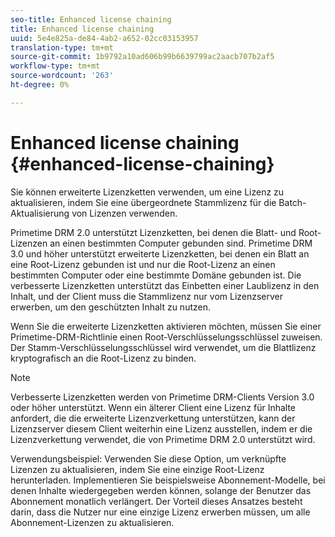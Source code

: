```yaml
---
seo-title: Enhanced license chaining
title: Enhanced license chaining
uuid: 5e4e825a-de84-4ab2-a652-02cc03153957
translation-type: tm+mt
source-git-commit: 1b9792a10ad606b99b6639799ac2aacb707b2af5
workflow-type: tm+mt
source-wordcount: '263'
ht-degree: 0%

---
```



# Enhanced license chaining {#enhanced-license-chaining}

Sie können erweiterte Lizenzketten verwenden, um eine Lizenz zu aktualisieren, indem Sie eine übergeordnete Stammlizenz für die Batch-Aktualisierung von Lizenzen verwenden.

Primetime DRM 2.0 unterstützt Lizenzketten, bei denen die Blatt- und Root-Lizenzen an einen bestimmten Computer gebunden sind. Primetime DRM 3.0 und höher unterstützt erweiterte Lizenzketten, bei denen ein Blatt an eine Root-Lizenz gebunden ist und nur die Root-Lizenz an einen bestimmten Computer oder eine bestimmte Domäne gebunden ist. Die verbesserte Lizenzketten unterstützt das Einbetten einer Laublizenz in den Inhalt, und der Client muss die Stammlizenz nur vom Lizenzserver erwerben, um den geschützten Inhalt zu nutzen.

Wenn Sie die erweiterte Lizenzketten aktivieren möchten, müssen Sie einer Primetime-DRM-Richtlinie einen Root-Verschlüsselungsschlüssel zuweisen. Der Stamm-Verschlüsselungsschlüssel wird verwendet, um die Blattlizenz kryptografisch an die Root-Lizenz zu binden.

>[!NOTE]
>
>Verbesserte Lizenzketten werden von Primetime DRM-Clients Version 3.0 oder höher unterstützt. Wenn ein älterer Client eine Lizenz für Inhalte anfordert, die die erweiterte Lizenzverkettung unterstützen, kann der Lizenzserver diesem Client weiterhin eine Lizenz ausstellen, indem er die Lizenzverkettung verwendet, die von Primetime DRM 2.0 unterstützt wird.

Verwendungsbeispiel: Verwenden Sie diese Option, um verknüpfte Lizenzen zu aktualisieren, indem Sie eine einzige Root-Lizenz herunterladen. Implementieren Sie beispielsweise Abonnement-Modelle, bei denen Inhalte wiedergegeben werden können, solange der Benutzer das Abonnement monatlich verlängert. Der Vorteil dieses Ansatzes besteht darin, dass die Nutzer nur eine einzige Lizenz erwerben müssen, um alle Abonnement-Lizenzen zu aktualisieren.

